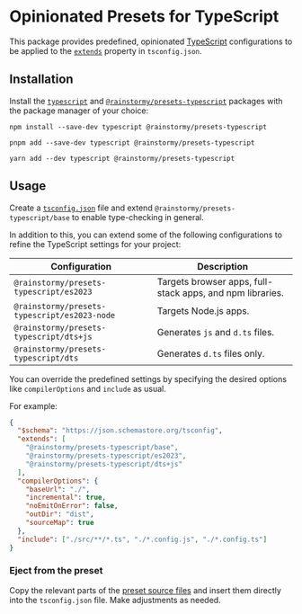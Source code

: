 # Opinionated Presets for TypeScript

This package provides predefined,
opinionated [TypeScript](https://www.typescriptlang.org) configurations to be
applied to the [`extends`](https://www.typescriptlang.org/tsconfig#extends)
property in `tsconfig.json`.

## Installation
Install the [`typescript`](https://www.npmjs.com/package/typescript)
and [`@rainstormy/presets-typescript`](https://www.npmjs.com/package/@rainstormy/presets-typescript)
packages with the package manager of your choice:

```shell
npm install --save-dev typescript @rainstormy/presets-typescript
```
```shell
pnpm add --save-dev typescript @rainstormy/presets-typescript
```
```shell
yarn add --dev typescript @rainstormy/presets-typescript
```

## Usage
Create a [`tsconfig.json`](https://www.typescriptlang.org/tsconfig) file and
extend `@rainstormy/presets-typescript/base` to enable type-checking in general.

In addition to this, you can extend some of the following configurations to
refine the TypeScript settings for your project:

| Configuration                                | Description                                               |
|----------------------------------------------|-----------------------------------------------------------|
| `@rainstormy/presets-typescript/es2023`      | Targets browser apps, full-stack apps, and npm libraries. |
| `@rainstormy/presets-typescript/es2023-node` | Targets Node.js apps.                                     |
| `@rainstormy/presets-typescript/dts+js`      | Generates `js` and `d.ts` files.                          |
| `@rainstormy/presets-typescript/dts`         | Generates `d.ts` files only.                              |

You can override the predefined settings by specifying the desired options like
`compilerOptions` and `include` as usual.

For example:

```json
{
  "$schema": "https://json.schemastore.org/tsconfig",
  "extends": [
    "@rainstormy/presets-typescript/base",
    "@rainstormy/presets-typescript/es2023",
    "@rainstormy/presets-typescript/dts+js"
  ],
  "compilerOptions": {
    "baseUrl": "./",
    "incremental": true,
    "noEmitOnError": false,
    "outDir": "dist",
    "sourceMap": true
  },
  "include": ["./src/**/*.ts", "./*.config.js", "./*.config.ts"]
}
```

### Eject from the preset
Copy the relevant parts of
the [preset source files](https://github.com/rainstormy/presets-typescript/tree/main/src)
and insert them directly into the `tsconfig.json` file. Make adjustments as
needed.
